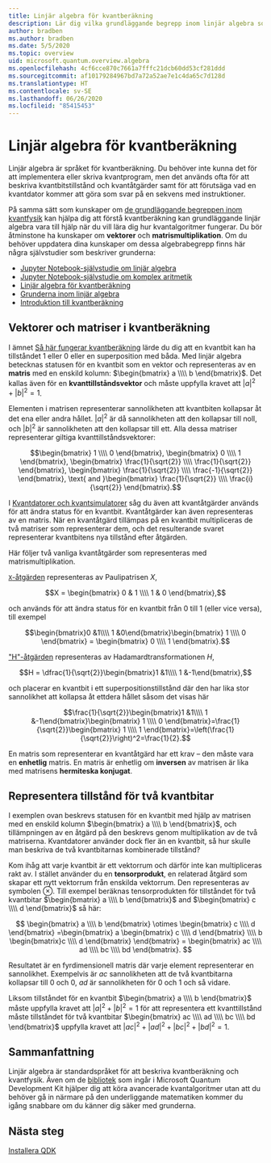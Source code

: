 ```yaml
---
title: Linjär algebra för kvantberäkning
description: Lär dig vilka grundläggande begrepp inom linjär algebra som behövs för att du ska förstå kvantberäkning
author: bradben
ms.author: bradben
ms.date: 5/5/2020
ms.topic: overview
uid: microsoft.quantum.overview.algebra
ms.openlocfilehash: 4cf6cce870c7661a7fffc21dcb60dd53cf281ddd
ms.sourcegitcommit: af10179284967bd7a72a52ae7e1c4da65c7d128d
ms.translationtype: HT
ms.contentlocale: sv-SE
ms.lasthandoff: 06/26/2020
ms.locfileid: "85415453"
---
```

# <a name="linear-algebra-for-quantum-computing"></a>Linjär algebra för kvantberäkning

Linjär algebra är språket för kvantberäkning. Du behöver inte kunna det för att implementera eller skriva kvantprogram, men det används ofta för att beskriva kvantbitstillstånd och kvantåtgärder samt för att förutsäga vad en kvantdator kommer att göra som svar på en sekvens med instruktioner.

På samma sätt som kunskaper om [de grundläggande begreppen inom kvantfysik](xref:microsoft.quantum.overview.understanding) kan hjälpa dig att förstå kvantberäkning kan grundläggande linjär algebra vara till hjälp när du vill lära dig hur kvantalgoritmer fungerar. Du bör åtminstone ha kunskaper om **vektorer** och **matrismultiplikation**. Om du behöver uppdatera dina kunskaper om dessa algebrabegrepp finns här några självstudier som beskriver grunderna:

- [Jupyter Notebook-självstudie om linjär algebra](https://github.com/microsoft/QuantumKatas/tree/master/tutorials/LinearAlgebra)
- [Jupyter Notebook-självstudie om komplex aritmetik](https://github.com/microsoft/QuantumKatas/tree/master/tutorials/ComplexArithmetic)
- [Linjär algebra för kvantberäkning](https://cds.cern.ch/record/1522001/files/978-1-4614-6336-8_BookBackMatter.pdf)
- [Grunderna inom linjär algebra](https://www.math.ubc.ca/~carrell/NB.pdf)
- [Introduktion till kvantberäkning](https://www.codeproject.com/Articles/5155638/Quantum-Computation-Primer-Part-1#exploring-quantum-superposition)

## <a name="vectors-and-matrices-in-quantum-computing"></a>Vektorer och matriser i kvantberäkning

I ämnet [Så här fungerar kvantberäkning](xref:microsoft.quantum.overview.understanding) lärde du dig att en kvantbit kan ha tillståndet 1 eller 0 eller en superposition med båda. Med linjär algebra betecknas statusen för en kvantbit som en vektor och representeras av en **matris** med en enskild kolumn: $\begin{bmatrix} a \\\\  b \end{bmatrix}$. Det kallas även för en **kvanttillståndsvektor** och måste uppfylla kravet att $|a|^2 + |b|^2 = 1$.  

Elementen i matrisen representerar sannolikheten att kvantbiten kollapsar åt det ena eller andra hållet. $|a|^2$ är då sannolikheten att den kollapsar till noll, och $|b|^2$ är sannolikheten att den kollapsar till ett. Alla dessa matriser representerar giltiga kvanttillståndsvektorer:

$$\begin{bmatrix} 1 \\\\  0 \end{bmatrix}, \begin{bmatrix} 0 \\\\  1 \end{bmatrix}, \begin{bmatrix} \frac{1}{\sqrt{2}} \\\\  \frac{1}{\sqrt{2}} \end{bmatrix}, \begin{bmatrix} \frac{1}{\sqrt{2}} \\\\  \frac{-1}{\sqrt{2}} \end{bmatrix}, \text{ and }\begin{bmatrix} \frac{1}{\sqrt{2}} \\\\  \frac{i}{\sqrt{2}} \end{bmatrix}.$$

I [Kvantdatorer och kvantsimulatorer](xref:microsoft.quantum.overview.simulators) såg du även att kvantåtgärder används för att ändra status för en kvantbit.  Kvantåtgärder kan även representeras av en matris. När en kvantåtgärd tillämpas på en kvantbit multipliceras de två matriser som representerar dem, och det resulterande svaret representerar kvantbitens nya tillstånd efter åtgärden.  

Här följer två vanliga kvantåtgärder som representeras med matrismultiplikation.


[`X`-åtgärden](xref:microsoft.quantum.intrinsic.x) representeras av Paulipatrisen $X$,

$$X = \begin{bmatrix} 0 & 1 \\\\ 1 & 0 \end{bmatrix},$$
    
och används för att ändra status för en kvantbit från 0 till 1 (eller vice versa), till exempel

$$\begin{bmatrix}0 &1\\\\ 1 &0\end{bmatrix}\begin{bmatrix} 1 \\\\  0 \end{bmatrix} = \begin{bmatrix} 0 \\\\  1 \end{bmatrix}.$$

["H"-åtgärden](xref:microsoft.quantum.intrinsic.h) representeras av Hadamardtransformationen $H$,

$$H = \dfrac{1}{\sqrt{2}}\begin{bmatrix}1 &1\\\\ 1 &-1\end{bmatrix},$$

 och placerar en kvantbit i ett superpositionstillstånd där den har lika stor sannolikhet att kollapsa åt ettdera hållet såsom det visas här

$$\frac{1}{\sqrt{2}}\begin{bmatrix}1 &1\\\\ 1 &-1\end{bmatrix}\begin{bmatrix} 1 \\\\  0 \end{bmatrix}=\frac{1}{\sqrt{2}}\begin{bmatrix} 1 \\\\  1 \end{bmatrix}=\left(\frac{1}{\sqrt{2}}\right)^2=\frac{1}{2}.$$

En matris som representerar en kvantåtgärd har ett krav – den måste vara en **enhetlig** matris. En matris är enhetlig om **inversen** av matrisen är lika med matrisens **hermiteska konjugat**.

## <a name="representing-two-qubit-states"></a>Representera tillstånd för två kvantbitar

I exemplen ovan beskrevs statusen för en kvantbit med hjälp av matrisen med en enskild kolumn $\begin{bmatrix} a \\\\  b \end{bmatrix}$, och tillämpningen av en åtgärd på den beskrevs genom multiplikation av de två matriserna. Kvantdatorer använder dock fler än en kvantbit, så hur skulle man beskriva de två kvantbitarnas kombinerade tillstånd? 

Kom ihåg att varje kvantbit är ett vektorrum och därför inte kan multipliceras rakt av. I stället använder du en **tensorprodukt**, en relaterad åtgärd som skapar ett nytt vektorrum från enskilda vektorrum. Den representeras av symbolen $\otimes$. Till exempel beräknas tensorprodukten för tillståndet för två kvantbitar $\begin{bmatrix} a \\\\  b \end{bmatrix}$ and $\begin{bmatrix} c \\\\  d \end{bmatrix}$ så här:

$$ \begin{bmatrix} a \\\\  b \end{bmatrix} \otimes \begin{bmatrix} c \\\\  d \end{bmatrix} =\begin{bmatrix} a \begin{bmatrix} c \\\\  d \end{bmatrix} \\\\ b \begin{bmatrix}c \\\\  d \end{bmatrix} \end{bmatrix} = \begin{bmatrix} ac \\\\  ad \\\\  bc \\\\  bd \end{bmatrix}. $$

Resultatet är en fyrdimensionell matris där varje element representerar en sannolikhet. Exempelvis är $ac$ sannolikheten att de två kvantbitarna kollapsar till 0 och 0, $ad$ är sannolikheten för 0 och 1 och så vidare. 

Liksom tillståndet för en kvantbit $\begin{bmatrix} a \\\\  b \end{bmatrix}$ måste uppfylla kravet att $|a|^2 + |b|^2 = 1$ för att representera ett kvanttillstånd måste tillståndet för två kvantbitar $\begin{bmatrix} ac \\\\  ad \\\\  bc \\\\  bd \end{bmatrix}$ uppfylla kravet att $|ac|^2 + |ad|^2 + |bc|^2+ |bd|^2 = 1$.

## <a name="summary"></a>Sammanfattning

Linjär algebra är standardspråket för att beskriva kvantberäkning och kvantfysik. Även om de [bibliotek](xref:microsoft.quantum.libraries) som ingår i Microsoft Quantum Development Kit hjälper dig att köra avancerade kvantalgoritmer utan att du behöver gå in närmare på den underliggande matematiken kommer du igång snabbare om du känner dig säker med grunderna.

## <a name="next-steps"></a>Nästa steg

[Installera QDK](xref:microsoft.quantum.install)
